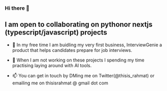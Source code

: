 ### Hi there 👋


## I am open to collaborating on pythonor nextjs (typescript/javascript) projects


- 🔭 In my free time I am buidling my very first business, InterviewGenie a product that helps candidates prepare for job interviews.

- 🌱 When I am not working on these projects I spending my time practising laying around with AI tools.
- 📫 You can get in touch by DMing me on Twitter(@thisis_rahmat) or emailing me on thisisrahmat @ gmail  dot com 

<!--
**ThisIsRahmat/ThisIsRahmat** is a ✨ _special_ ✨ repository because its `README.md` (this file) appears on your GitHub profile.



Here are some ideas to get you started:

- 🔭 I’m currently working on ...
- 🌱 I’m currently learning ...
- 👯 I’m looking to collaborate on ...
- 🤔 I’m looking for help with ...
- 💬 Ask me about ...
- 📫 How to reach me: ...
- 😄 Pronouns: ...
- ⚡ Fun fact: ...
-->
